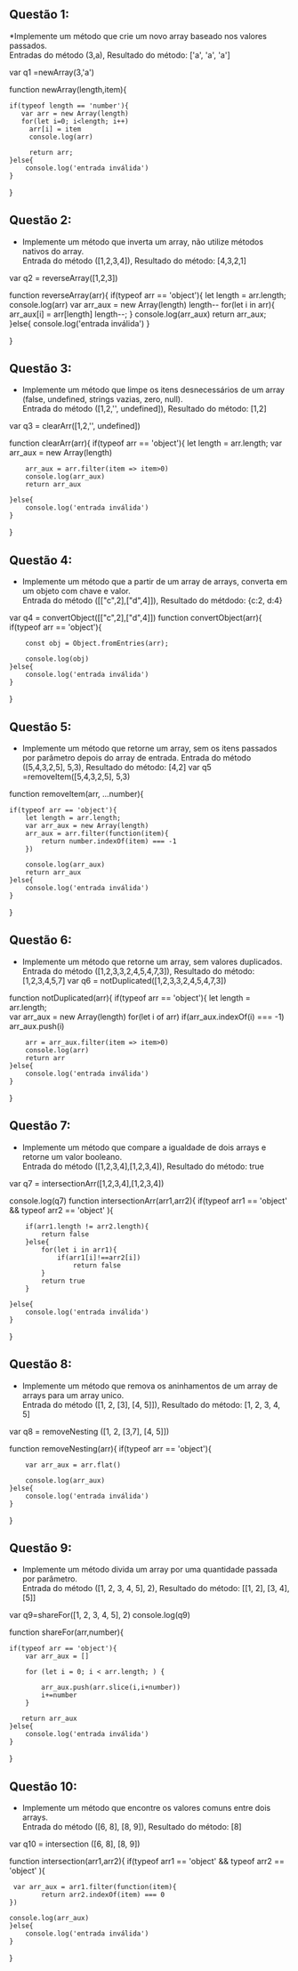 

## Questão 1:

*Implemente um método que crie um novo array baseado nos valores passados.<br>
Entradas do método (3,a), Resultado do método: ['a', 'a', 'a']

var q1 =newArray(3,'a')

function newArray(length,item){

    if(typeof length == 'number'){
       var arr = new Array(length)
       for(let i=0; i<length; i++)
         arr[i] = item
         console.log(arr)   

         return arr;
    }else{
        console.log('entrada inválida')
    }
    

}

## Questão 2:

* Implemente um método que inverta um array, não utilize métodos nativos do array.<br>
Entrada do método ([1,2,3,4]), Resultado do método: [4,3,2,1]

var q2 = reverseArray([1,2,3])

function reverseArray(arr){
    if(typeof arr == 'object'){
        let length = arr.length;
        console.log(arr)
        var arr_aux = new Array(length)
        length--
        for(let i in arr){
            arr_aux[i] = arr[length]
            length--;
        }
        console.log(arr_aux)
        return arr_aux;
    }else{
        console.log('entrada inválida')
    }

}
    

## Questão 3:


* Implemente um método que limpe os itens desnecessários de um array (false, undefined, strings vazias, zero, null).<br>
Entrada do método ([1,2,'', undefined]), Resultado do método: [1,2]



var q3 = clearArr([1,2,'', undefined])

function clearArr(arr){
    if(typeof arr == 'object'){
        let length = arr.length;
        var arr_aux = new Array(length)

        arr_aux = arr.filter(item => item>0)
        console.log(arr_aux)
        return arr_aux
        
    }else{
        console.log('entrada inválida')
    }
}

## Questão 4:
* Implemente um método que a partir de um array de arrays, converta em um objeto com chave e valor.<br>
Entrada do método ([["c",2],["d",4]]), Resultado do métdodo: {c:2, d:4}

var q4 = convertObject([["c",2],["d",4]])
function convertObject(arr){
    if(typeof arr == 'object'){

        const obj = Object.fromEntries(arr);

        console.log(obj)
    }else{
        console.log('entrada inválida')
    }
}



## Questão 5:
* Implemente um método que retorne um array, sem os itens passados por parâmetro depois do array de entrada.
Entrada do método ([5,4,3,2,5], 5,3), Resultado do método: [4,2]
var q5 =removeItem([5,4,3,2,5], 5,3)

function removeItem(arr, ...number){

    if(typeof arr == 'object'){
        let length = arr.length;        
        var arr_aux = new Array(length)
        arr_aux = arr.filter(function(item){
            return number.indexOf(item) === -1
        })

        console.log(arr_aux)
        return arr_aux
    }else{
        console.log('entrada inválida')
    }
}



## Questão 6:
* Implemente um método que retorne um array, sem valores duplicados.<br>
Entrada do método ([1,2,3,3,2,4,5,4,7,3]), Resultado do método: [1,2,3,4,5,7]
var q6 = notDuplicated([1,2,3,3,2,4,5,4,7,3])

function notDuplicated(arr){
    if(typeof arr == 'object'){
        let length = arr.length;        
        var arr_aux = new Array(length)
        for(let i of arr)
            if(arr_aux.indexOf(i) === -1)
                arr_aux.push(i)
        
        arr = arr_aux.filter(item => item>0)
        console.log(arr)
        return arr
    }else{
        console.log('entrada inválida')
    }
}



## Questão 7:
* Implemente um método que compare a igualdade de dois arrays e retorne um valor booleano.<br>
Entrada do método ([1,2,3,4],[1,2,3,4]), Resultado do método: true

var q7 = intersectionArr([1,2,3,4],[1,2,3,4])

console.log(q7)
function intersectionArr(arr1,arr2){
    if(typeof arr1 == 'object' && typeof arr2 == 'object' ){
        
        if(arr1.length != arr2.length){
            return false
        }else{
            for(let i in arr1){
                if(arr1[i]!==arr2[i])
                    return false
            }
            return true
        }
    
    }else{
        console.log('entrada inválida')
    }
}



## Questão 8:
* Implemente um método que remova os aninhamentos de um array de arrays para um array unico.<br>
Entrada do método ([1, 2, [3], [4, 5]]), Resultado do método: [1, 2, 3, 4, 5] 


var q8 = removeNesting ([1, 2, [3,7], [4, 5]])

function removeNesting(arr){
    if(typeof arr == 'object'){
        
        var arr_aux = arr.flat()

        console.log(arr_aux)
    }else{
        console.log('entrada inválida')
    }
}



## Questão 9:

* Implemente um método divida um array por uma quantidade passada por parâmetro.<br>
Entrada do método ([1, 2, 3, 4, 5], 2), Resultado do método: [[1, 2], [3, 4], [5]]

var q9=shareFor([1, 2, 3, 4, 5], 2)
console.log(q9)

function shareFor(arr,number){

    if(typeof arr == 'object'){
        var arr_aux = []
     
        for (let i = 0; i < arr.length; ) {
            
            arr_aux.push(arr.slice(i,i+number))
            i+=number
        }

       return arr_aux
    }else{
        console.log('entrada inválida')
    }
}

## Questão 10:
* Implemente um método que encontre os valores comuns entre dois arrays.<br>
Entrada do método ([6, 8], [8, 9]), Resultado do método: [8]


var q10 = intersection ([6, 8], [8, 9])


function intersection(arr1,arr2){
    if(typeof arr1 == 'object' && typeof arr2 == 'object' ){
        
     var arr_aux = arr1.filter(function(item){
            return arr2.indexOf(item) === 0
    })
    
    console.log(arr_aux)
    }else{
        console.log('entrada inválida')
    }
}